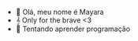 - 👋 Olá, meu nome é Mayara
- 𝄞 Only for the brave <3
- 🌱 Tentando aprender programação


<!---
Bloom16/Bloom16 is a ✨ special ✨ repository because its `README.md` (this file) appears on your GitHub profile.
You can click the Preview link to take a look at your changes.
--->
